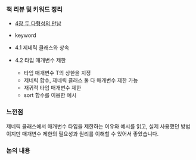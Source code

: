 ### 책 리뷰 및 키워드 정리 

- [4장 두 다형성의 만남](https://github.com/jintaeyeong/ActiveGrowth/issues/51)

- keyword
- 4.1 제네릭 클래스와 상속
- 4.2 타입 매개변수 제한
    - 타입 매개변수 T의 상한을 지정
    - 제네릭 함수, 제네릭 클래스 둘 다 매개변수 제한 가능
    - 재귀적 타입 매개변수 제한
    - sort 함수를 이용한 예시

### 느낀점 
제네릭 클래스에서 매개변수 타입을 제한하는 이유와 예시를 읽고, 실제 사용했던 방법이지만 매개변수 제한의 필요성과 원리를 이해할 수 있어서 좋았습니다.

### 논의 내용

